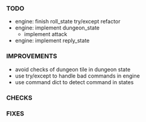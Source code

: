 ### TODO
- engine: finish roll_state try/except refactor
- engine: implement dungeon_state
    - implement attack
- engine: implement reply_state

### IMPROVEMENTS
- avoid checks of dungeon tile in dungeon state
- use try/except to handle bad commands in engine
- use command dict to detect command in states

### CHECKS

### FIXES

